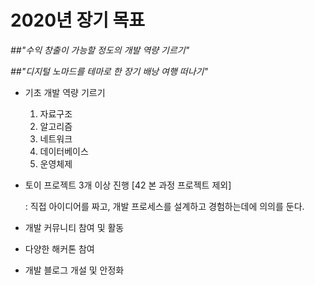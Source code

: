 # 2020년 장기 목표

*##"수익 창출이 가능할 정도의 개발 역량 기르기"*

*##"디지털 노마드를 테마로 한 장기 배낭 여행 떠나기"*

- 기초 개발 역량 기르기

  1. 자료구조
  2. 알고리즘
  3. 네트워크
  4. 데이터베이스
  5. 운영체제

- 토이 프로젝트 3개 이상 진행 [42 본 과정 프로젝트 제외]

  : 직접 아이디어를 짜고, 개발 프로세스를 설계하고 경험하는데에 의의를 둔다.

- 개발 커뮤니티 참여 및 활동

- 다양한 해커톤 참여 

- 개발 블로그 개설 및 안정화

